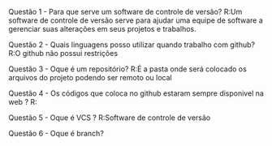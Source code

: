 Questão 1 - Para que serve um software de controle de versão?
R:Um software de controle de versão serve para ajudar uma equipe de software a gerenciar suas alterações em seus projetos e trabalhos.

Questão 2 - Quais linguagens posso utilizar quando trabalho com github?
R:O github não possui restrições

Questão 3 - Oque é um repositório?
R:É a pasta onde será colocado os arquivos do projeto podendo ser remoto ou local

Questão 4 - Os códigos que coloca no github estaram sempre disponivel na web ?
R: 

Questão 5 - Oque é VCS ?
R:Software de controle de versão 

Questão 6 - Oque é branch?